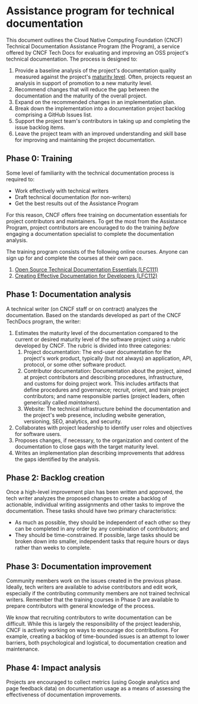 # Assistance program for technical documentation

This document outlines the Cloud Native Computing Foundation (CNCF) Technical Documentation Assistance Program (the Program), a service offered by CNCF Tech Docs for evaluating and improving an OSS project's technical documentation. The process is designed to:

1. Provide a baseline analysis of the project's documentation quality measured against the project's [maturity level](docs/analysis/criteria.md). Often, projects request an analysis in support of promotion to a new maturity level.
1. Recommend changes that will reduce the gap between the documentation and the maturity of the overall project.
1. Expand on the recommended changes in an implementation plan.
1. Break down the implementation into a documentation project backlog comprising a GitHub Issues list.
1. Support the project team's contributors in taking up and completing the issue backlog items.
1. Leave the project team with an improved understanding and skill base for improving and maintaining the project documentation.

## Phase 0: Training

Some level of familiarity with the technical documentation process is required to:

- Work effectively with technical writers
- Draft technical documentation (for non-writers)
- Get the best results out of the Assistance Program

For this reason, CNCF offers free training on documentation essentials for project contributors and maintainers. To get the most from the Assistance Program, project contributors are encouraged to do the training *before* engaging a documentation specialist to complete the documentation analysis.

The training program consists of the following online courses. Anyone can sign up for and complete the courses at their own pace.

1. [Open Source Technical Documentation Essentials (LFC111)](https://training.linuxfoundation.org/training/open-source-technical-documentation-essentials-lfc111/)
1. [Creating Effective Documentation for Developers (LFC112)](https://training.linuxfoundation.org/training/creating-effective-documentation-for-developers-lfc112/)

## Phase 1: Documentation analysis

A technical writer (on CNCF staff or on contract) analyzes the documentation. Based on the standards developed as part of the CNCF TechDocs program, the writer:

1. Estimates the maturity level of the documentation compared to the current or desired maturity level of the software project using a rubric developed by CNCF. The rubric is divided into three categories:
    1. Project documentation: The end-user documentation for the project's work product, typically (but not always) an application, API, protocol, or some other software product.
    1. Contributor documentation: Documentation about the project, aimed at project contributors and describing procedures, infrastructure, and customs for doing project work. This includes artifacts that define procedures and governance; recruit, orient, and train project contributors; and name responsible parties (project leaders, often generically called *maintainers*).
    1. Website: The technical infrastructure behind the documentation and the project's web presence, including website generation, versioning, SEO, analytics, and security.
1. Collaborates with project leadership to identify user roles and objectives for software users.
1. Proposes changes, if necessary, to the organization and content of the documentation to close gaps with the target maturity level.
1. Writes an implementation plan describing improvements that address the gaps identified by the analysis.

## Phase 2: Backlog creation

Once a high-level improvement plan has been written and approved, the tech writer analyzes the proposed changes to create a backlog of actionable, individual writing assignments and other tasks to improve the documentation. These tasks should have two primary characteristics:
- As much as possible, they should be independent of each other so they can be completed in any order by any combination of contributors; and
- They should be time-constrained. If possible, large tasks should be broken down into smaller, independent tasks that require hours or days rather than weeks to complete.

## Phase 3: Documentation improvement

Community members work on the issues created in the previous phase. Ideally, tech writers are available to advise contributors and edit work, especially if the contributing community members are not trained technical writers. Remember that the training courses in Phase 0 are available to prepare contributors with general knowledge of the process.

We know that recruiting contributors to write documentation can be difficult. While this is largely the responsibility of the project leadership, CNCF is actively working on ways to encourage doc contributions. For example, creating a backlog of time-bounded issues is an attempt to lower barriers, both psychological and logistical, to documentation creation and maintenance.

## Phase 4: Impact analysis

Projects are encouraged to collect metrics (using Google analytics and page feedback data) on documentation usage as a means of assessing the effectiveness of documentation improvements.
